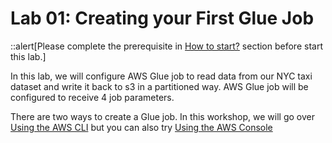 # Lab 01: Creating your First Glue Job

::alert[Please complete the prerequisite in [How to start?](/Lab%2000%3A%20Login%20and%20Initial%20Setup/README.md) section before start this lab.]

In this lab, we will configure AWS Glue job to read data from our NYC taxi dataset and write it back to s3 in a partitioned way. AWS Glue job will be configured to receive 4 job parameters.


There are two ways to create a Glue job. In this workshop, we will go over [Using the AWS CLI](/Lab%2001%3A%20Creating%20your%20First%20Glue%20Job/Create%20Glue%20Job%20-%20CLI/README.md) but you can also try [Using the AWS Console](/Lab%2001%3A%20Creating%20your%20First%20Glue%20Job/Create%20Glue%20Job%20-%20Console%20(Optional)/README.md)

